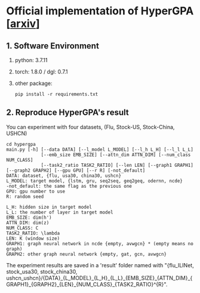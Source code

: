 # Official implementation of HyperGPA [[arxiv](https://arxiv.org/abs/2211.12034)]

## 1. Software Environment

1. python: 3.7.11

2. torch: 1.8.0 / dgl: 0.7.1

3. other package:
   ```
   pip install -r requirements.txt
   ```

## 2. Reproduce HyperGPA's result

You can experiment with four datasets, (Flu, Stock-US, Stock-China, USHCN)

```
cd hypergpa
main.py [-h] [--data DATA] [--l_model L_MODEL] [--l_h L_H] [--l_l L_L]
             [--emb_size EMB_SIZE] [--attn_dim ATTN_DIM] [--num_class NUM_CLASS]
             [--task2_ratio TASK2_RATIO] [--len LEN] [--graph1 GRAPH1] [--graph2 GRAPH2] [--gpu GPU] [--r R] [-not_default]
DATA: dataset, {flu, usa30, china30, ushcn}
L_MODEL: target model, {lstm, gru, seq2seq, geq2geq, odernn, ncde}
-not_default: the same flag as the previous one
GPU: gpu number to use
R: random seed

L_H: hidden size in target model
L_L: the number of layer in target model
EMB_SIZE: dim(h')
ATTN_DIM: dim(z)
NUM_CLASS: C
TASK2_RATIO: \lambda
LEN: K (window size)
GRAPH1: graph neural network in ncde {empty, avwgcn} * (empty means no graph)
GRAPH2: other graph neural network {empty, gat, gcn, avwgcn} 
```
 The experiment results are saved in a 'result' folder named with "{flu_ILINet, stock_usa30, stock_china30, ushcn_ushcn}/{DATA}\_{L\_MODEL}\_{L_H}\_{L_L}\_{EMB\_SIZE}\_{ATTN\_DIM}\_{GRAPH1}\_{GRAPH2}\_{LEN}\_{NUM\_CLASS}\_{TASK2\_RATIO}^{R}".
